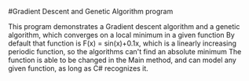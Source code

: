 #Gradient Descent and Genetic Algorithm program

This program demonstrates a Gradient descent algorithm and a genetic algorithm, which converges on a local minimum in a given function
By default that function is F(x) = sin(x)+0.1x, which is a linearly increasing periodic function, so the algorithms can't find an absolute minimum
The function is able to be changed in the Main method, and can model any given function, as long as C# recognizes it.
